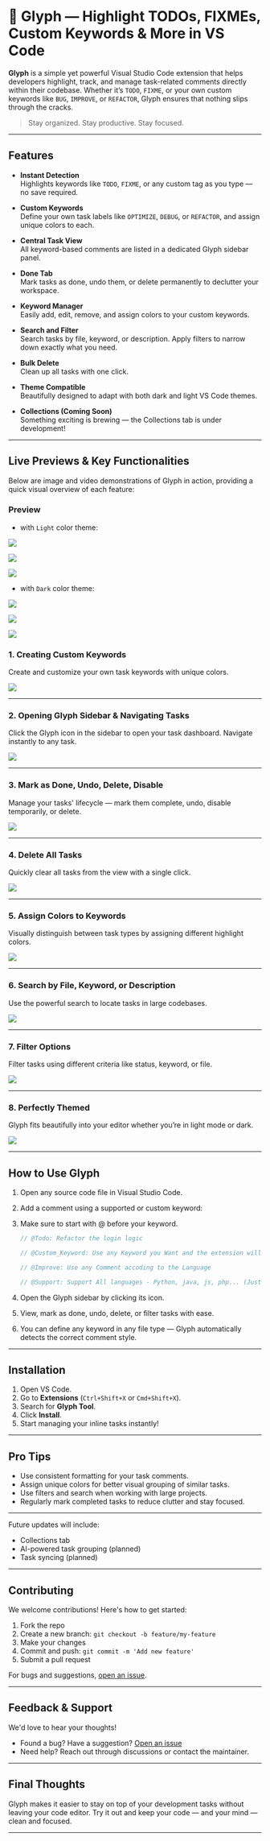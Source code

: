 # 🌟 Glyph — Highlight TODOs, FIXMEs, Custom Keywords & More in VS Code

**Glyph** is a simple yet powerful Visual Studio Code extension that helps developers highlight, track, and manage task-related comments directly within their codebase. Whether it’s `TODO`, `FIXME`, or your own custom keywords like `BUG`, `IMPROVE`, or `REFACTOR`, Glyph ensures that nothing slips through the cracks.

> Stay organized. Stay productive. Stay focused.

---

## Features

- **Instant Detection**  
  Highlights keywords like `TODO`, `FIXME`, or any custom tag as you type — no save required.

- **Custom Keywords**  
  Define your own task labels like `OPTIMIZE`, `DEBUG`, or `REFACTOR`, and assign unique colors to each.

- **Central Task View**  
  All keyword-based comments are listed in a dedicated Glyph sidebar panel.

- **Done Tab**  
  Mark tasks as done, undo them, or delete permanently to declutter your workspace.

- **Keyword Manager**  
  Easily add, edit, remove, and assign colors to your custom keywords.

- **Search and Filter**  
  Search tasks by file, keyword, or description. Apply filters to narrow down exactly what you need.

- **Bulk Delete**  
  Clean up all tasks with one click.

- **Theme Compatible**  
  Beautifully designed to adapt with both dark and light VS Code themes.

- **Collections (Coming Soon)**  
  Something exciting is brewing — the Collections tab is under development!

---

## Live Previews & Key Functionalities

Below are image and video demonstrations of Glyph in action, providing a quick visual overview of each feature:

### Preview

- with `Light` color theme:

![](https://raw.githubusercontent.com/SamiranRai/Glyph-Tool/refs/heads/main/media/Screenshot%202025-05-13%20at%2012.44.50.png)

![](https://raw.githubusercontent.com/SamiranRai/Glyph-Tool/refs/heads/main/media/Screenshot%202025-05-13%20at%2012.45.35.png)

![](https://raw.githubusercontent.com/SamiranRai/Glyph-Tool/refs/heads/main/media/Screenshot%202025-05-13%20at%2012.46.25.png)

- with `Dark` color theme:

![](https://raw.githubusercontent.com/SamiranRai/Glyph-Tool/refs/heads/main/media/Screenshot%202025-05-13%20at%2012.48.06.png)

![](https://raw.githubusercontent.com/SamiranRai/Glyph-Tool/refs/heads/main/media/Screenshot%202025-05-13%20at%2012.48.41.png)

![](https://raw.githubusercontent.com/SamiranRai/Glyph-Tool/refs/heads/main/media/Screenshot%202025-05-13%20at%2012.49.18.png)

### 1. Creating Custom Keywords

Create and customize your own task keywords with unique colors.

![](https://raw.githubusercontent.com/SamiranRai/Glyph-Tool/refs/heads/main/media/keyword-creation.gif)

---

### 2. Opening Glyph Sidebar & Navigating Tasks

Click the Glyph icon in the sidebar to open your task dashboard. Navigate instantly to any task.

![](https://raw.githubusercontent.com/SamiranRai/Glyph-Tool/refs/heads/main/media/jumptofileline.gif)

---

### 3. Mark as Done, Undo, Delete, Disable

Manage your tasks' lifecycle — mark them complete, undo, disable temporarily, or delete.

![](https://raw.githubusercontent.com/SamiranRai/Glyph-Tool/refs/heads/main/media/done-undo.gif)

---

### 4. Delete All Tasks

Quickly clear all tasks from the view with a single click.

![](https://raw.githubusercontent.com/SamiranRai/Glyph-Tool/refs/heads/main/media/delete%20all.gif)

---

### 5. Assign Colors to Keywords

Visually distinguish between task types by assigning different highlight colors.

![](https://raw.githubusercontent.com/SamiranRai/Glyph-Tool/refs/heads/main/media/manage%20keyword.gif)

---

### 6. Search by File, Keyword, or Description

Use the powerful search to locate tasks in large codebases.

![](https://raw.githubusercontent.com/SamiranRai/Glyph-Tool/refs/heads/main/media/search.gif)

---

### 7. Filter Options

Filter tasks using different criteria like status, keyword, or file.

![](https://raw.githubusercontent.com/SamiranRai/Glyph-Tool/refs/heads/main/media/filter.gif)

---

### 8. Perfectly Themed

Glyph fits beautifully into your editor whether you’re in light mode or dark.

![](https://raw.githubusercontent.com/SamiranRai/Glyph-Tool/refs/heads/main/media/suit-all-theme.gif)

---

## How to Use Glyph

1. Open any source code file in Visual Studio Code.
2. Add a comment using a supported or custom keyword:
3. Make sure to start with @ before your keyword.

   ```js
   // @Todo: Refactor the login logic

   // @Custom_Keyword: Use any Keyword you Want and the extension will automatically highlight the keyword

   // @Improve: Use any Comment accoding to the Language

   // @Support: Support All languages - Python, java, js, php... (Just use their comment, like for python use #, Java //, js //, html <!---->, css /**/...).
   ```

4. Open the Glyph sidebar by clicking its icon.
5. View, mark as done, undo, delete, or filter tasks with ease.
6. You can define any keyword in any file type — Glyph automatically detects the correct comment style.

---

## Installation

1. Open VS Code.
2. Go to **Extensions** (`Ctrl+Shift+X` or `Cmd+Shift+X`).
3. Search for **Glyph Tool**.
4. Click **Install**.
5. Start managing your inline tasks instantly!

---

## Pro Tips

- Use consistent formatting for your task comments.
- Assign unique colors for better visual grouping of similar tasks.
- Use filters and search when working with large projects.
- Regularly mark completed tasks to reduce clutter and stay focused.

---

Future updates will include:

- Collections tab
- AI-powered task grouping (planned)
- Task syncing (planned)

---

## Contributing

We welcome contributions! Here's how to get started:

1. Fork the repo
2. Create a new branch: `git checkout -b feature/my-feature`
3. Make your changes
4. Commit and push: `git commit -m 'Add new feature'`
5. Submit a pull request

For bugs and suggestions, [open an issue](https://github.com/SamiranRai/Glyph-Tool/issues).

---

## Feedback & Support

We'd love to hear your thoughts!

- Found a bug? Have a suggestion? [Open an issue](https://github.com/SamiranRai/Glyph-Tool/issues)
- Need help? Reach out through discussions or contact the maintainer.

---

## Final Thoughts

Glyph makes it easier to stay on top of your development tasks without leaving your code editor. Try it out and keep your code — and your mind — clean and focused.

---
